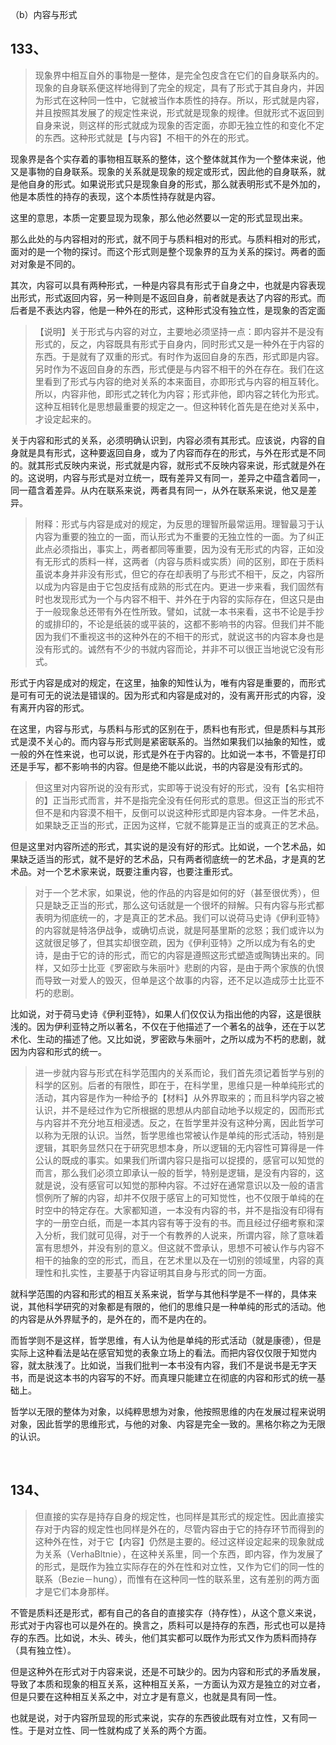 <p data-pid="XxbBVIgc">（b）内容与形式</p><h2>133、</h2><blockquote data-pid="4XQ9anEC">现象界中相互自外的事物是一整体，是完全包皮含在它们的自身联系内的。现象的自身联系便这样地得到了完全的规定，具有了形式于其自身内，并因为形式在这种同一性中，它就被当作本质性的持存。所以，形式就是内容，并且按照其发展了的规定性来说，形式就是现象的规律。但就形式不返回到自身来说，则这样的形式就成为现象的否定面，亦即无独立性的和变化不定的东西。这种形式就是【与内容】不相干的外在的形式。</blockquote><p data-pid="8dHrBKG4">现象界是各个实存着的事物相互联系的整体，这个整体就其作为一个整体来说，他又是事物的自身联系。现象的关系就是现象的规定或形式，因此他的自身联系，就是他自身的形式。如果说形式只是现象自身的形式，那么就表明形式不是外加的，他是本质性的持存的表现，这个本质性持存就是内容。</p><p data-pid="VKc78pFY">这里的意思，本质一定要显现为现象，那么他必然要以一定的形式显现出来。</p><p data-pid="5dNRLq_s">那么此处的与内容相对的形式，就不同于与质料相对的形式。与质料相对的形式，面对的是一个物的探讨。而这个形式则是整个现象界的互为关系的探讨。两者的面对对象是不同的。</p><p data-pid="YM9tb6QI">其次，内容可以具有两种形式，一种是内容具有形式于自身之中，也就是内容表现出形式，形式返回内容，另一种则是不返回自身，前者就是表达了内容的形式。而后者是不表达内容，他是一种外在的形式，这种形式没有独立性，是现象的否定面</p><blockquote data-pid="gN6OgYy_">【说明】关于形式与内容的对立，主要地必须坚持一点：即内容并不是没有形式的，反之，内容既具有形式于自身内，同时形式又是一种外在于内容的东西。于是就有了双重的形式。有时作为返回自身的东西，形式即是内容。另时作为不返回自身的东西，形式便是与内容不相干的外在存在。我们在这里看到了形式与内容的绝对关系的本来面目，亦即形式与内容的相互转化。所以，内容非他，即形式之转化为内容；形式非他，即内容之转化为形式。这种互相转化是思想最重要的规定之一。但这种转化首先是在绝对关系中，才设定起来的。</blockquote><p data-pid="My4P-Hzk">关于内容和形式的关系，必须明确认识到，内容必须有其形式。应该说，内容的自身就是具有形式，这种要返回自身，或为了内容而存在的形式，与外在形式是不同的。就其形式反映内来说，形式就是内容，就形式不反映内容来说，形式就是外在的。这说明，内容与形式是对立统一，既有差异又有同一，差异之中蕴含着同一，同一蕴含着差异。从内在联系来说，两者具有同一，从外在联系来说，他又是差异。</p><blockquote data-pid="yZqzHmJv">附释：形式与内容是成对的规定，为反思的理智所最常运用。理智最习于认内容为重要的独立的一面，而认形式为不重要的无独立性的一面。为了纠正此点必须指出，事实上，两者都同等重要，因为没有无形式的内容，正如没有无形式的质料一样，这两者（内容与质料或实质）间的区别，即在于质料虽说本身并非没有形式，但它的存在却表明了与形式不相干，反之，内容所以成为内容是由于它包皮括有成熟的形式在内。更进一步来看，我们固然有时也发现形式为一个与内容不相干、并外在于内容的实际存在，但这只是由于一般现象总还带有外在性所致。譬如，试就一本书来看，这书不论是手抄的或排印的，不论是纸装的或平装的，这都不影响书的内容。但我们并不能因为我们不重视这书的这种外在的不相干的形式，就说这书的内容本身也是没有形式的。诚然有不少的书就内容而论，并非不可以很正当地说它没有形式。</blockquote><p data-pid="NS5zbYIS">形式于内容是成对的规定，在这里，抽象的知性认为，唯有内容是重要的，而形式是可有可无的说法是错误的。因为形式和内容是成对的，没有离开形式的内容，没有离开内容的形式。</p><p data-pid="C4pkB80C">在这里，内容与形式，与质料与形式的区别在于，质料也有形式，但是质料与其形式是漠不关心的。而内容与形式则是紧密联系的。当然如果我们以抽象的知性，或一般的外在性来说，也可以说，形式是外在于内容的。比如说一本书，不管是打印还是手写，都不影响书的内容。但是绝不能以此说，书的内容是没有形式的。</p><blockquote data-pid="xDaOhz8o">但这里对内容所说的没有形式，实即等于说没有好的形式，没有【名实相符的】正当形式而言，并不是指完全没有任何形式的意思。但这正当的形式不但不是和内容漠不相干，反倒可以说这种形式即是内容本身。一件艺术品，如果缺乏正当的形式，正因为这样，它就不能算是正当的或真正的艺术品。</blockquote><p data-pid="89vtz7KP">但是这里对内容所述的形式，其实说的是没有好的形式。比如说，一个艺术品，如果缺乏适当的形式，就不是好的艺术品，只有两者彻底统一的艺术品，才是真的艺术品。对一个艺术家来说，既要注重内容，也要注重形式。</p><blockquote data-pid="Afa4Iwev">对于一个艺术家，如果说，他的作品的内容是如何的好（甚至很优秀），但只是缺乏正当的形式，那么这句话就是一个很坏的辩解。只有内容与形式都表明为彻底统一的，才是真正的艺术品。我们可以说荷马史诗《伊利亚特》的内容就是特洛伊战争，或确切点说，就是阿基里斯的忿怒；我们或许以为这就很足够了，但其实却很空疏，因为《伊利亚特》之所以成为有名的史诗，是由于它的诗的形式，而它的内容是遵照这形式塑造或陶铸出来的。同样，又如莎士比亚《罗密欧与朱丽叶》悲剧的内容，是由于两个家族的仇恨而导致一对爱人的毁灭，但单是这个故事的内容，还不足以造成莎士比亚不朽的悲剧。</blockquote><p data-pid="tYaskTWN">比如说，对于荷马史诗《伊利亚特》，如果人们仅仅认为指出他的内容，这是很肤浅的。因为伊利亚特之所以著名，不仅在于他描述了一个著名的战争，还在于以艺术化、生动的描述了他。又比如说，罗密欧与朱丽叶，之所以成为不朽的悲剧，就因为内容和形式的统一。</p><blockquote data-pid="DhRzDict">进一步就内容与形式在科学范围内的关系而论，我们首先须记着哲学与别的科学的区别。后者的有限性，即在于，在科学里，思维只是一种单纯形式的活动，其内容是作为一种给予的【材料】从外界取来的；而且科学内容之被认识，并不是经过作为它所根据的思想从内部自动地予以规定的，因而形式与内容并不充分地互相浸透。反之，在哲学里并没有这种分离，因此哲学可以称为无限的认识。当然，哲学思维也常被认作是单纯的形式活动，特别是逻辑，其职务显然只在于研究思想本身，所以逻辑的无内容性可算得是一件公认的既成的事实。如果我们所谓内容只是指可以捉摸的，感官可以知觉的而言，那么我们必须立即承认一般的哲学，特别是逻辑，是没有内容的，这就是说，没有感官可以知觉的那种内容。不过好在通常意识以及一般的语言惯例所了解的内容，却并不仅限于感官上的可知觉性，也不仅限于单纯的在时空中的特定存在。大家都知道，一本没有内容的书，并不是指没有印得有字的一册空白纸，而是一本其内容有等于没有的书。而且经过仔细考察和深入分析，我们就可见得，对于一个有教养的人说来，所谓内容，除了意味着富有思想外，并没有别的意义。但这就不啻承认，思想不可被认作与内容不相干的抽象的空的形式，而且，在艺术里以及在一切别的领域里，内容的真理性和扎实性，主要基于内容证明其自身与形式的同一方面。</blockquote><p data-pid="XpCcJDqp">就科学范围的内容和形式的相互关系来说，哲学与其他科学是不一样的，具体来说，其他科学研究的对象都是有限的，他们的思维只是一种单纯的形式的活动。他的内容是从外界赋予的，是外在的，而不是内在的。</p><p data-pid="2Yrd_tFT">而哲学则不是这样，哲学思维，有人认为他是单纯的形式活动（就是康德），但是实际上这种看法是站在感官知觉的表象立场上的看法。而把内容仅仅限于知觉内容，就太肤浅了。比如说，当我们批判一本书没有内容，我们不是说书是无字天书，而是说这本书的内容写的不好。而真理只能建立在彻底的内容和形式的统一基础上。</p><p data-pid="ZVlJI8DJ">哲学以无限的整体为对象，以纯粹思想为对象，他按照思维的内在发展过程来说明对象，因此哲学的思维形式，与他的对象、内容是完全一致的。黑格尔称之为无限的认识。</p><p><br></p><h2>134、</h2><blockquote data-pid="oKvDCqdg">但直接的实存是持存自身的规定性，也同样是其形式的规定性。因此直接实存对于内容的规定性也同样是外在的，尽管内容由于它的持存环节而得到的这种外在性，对于它【内容】仍然是主要的。经过这样设定起来的现象就成为关系（VerhaBltnie），在这种关系里，同一个东西，即内容，作为发展了的形式，是既作为独立实际存在的外在性和对立性，又作为它们的同一性的联系（Bezie－hung），而惟有在这种同一性的联系里，这有差别的两方面才是它们本身那样。</blockquote><p data-pid="iHl7cQyk">不管是质料还是形式，都有自己的各自的直接实存（持存性），从这个意义来说，形式对于内容也可以是外在的。换言之，质料可以是持存的东西，形式也可以是持存的东西。比如说，木头、砖头，他们其实都可以既作为形式又作为质料而持存（具有独立性）。</p><p data-pid="OPF_0qvf">但是这种外在形式对于内容来说，还是不可缺少的。因为内容和形式的矛盾发展，导致了本质和现象的相互关系，这种相互关系，一方面认为双方是独立的对立者，但是只要在这种相互关系之中，对立才是有意义，也就是具有同一性。</p><p data-pid="8go0CdhK">也就是说，对于内容所显现的形式来说，实存的东西彼此既有对立性，又有同一性。于是对立性、同一性就构成了关系的两个方面。</p><p></p><p></p><p></p>